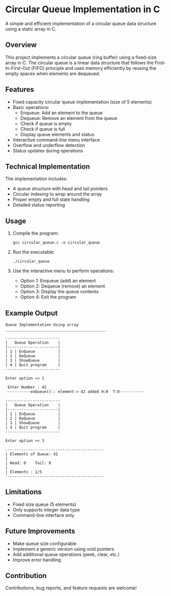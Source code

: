 # Circular Queue Implementation in C

A simple and efficient implementation of a circular queue data structure using a static array in C.

## Overview

This project implements a circular queue (ring buffer) using a fixed-size array in C. 
The circular queue is a linear data structure that follows the First-In-First-Out (FIFO) principle 
and uses memory efficiently by reusing the empty spaces when elements are dequeued.

## Features

- Fixed capacity circular queue implementation (size of 5 elements)
- Basic operations:
  - Enqueue: Add an element to the queue
  - Dequeue: Remove an element from the queue
  - Check if queue is empty
  - Check if queue is full
  - Display queue elements and status
- Interactive command-line menu interface
- Overflow and underflow detection
- Status updates during operations

## Technical Implementation

The implementation includes:
- A queue structure with head and tail pointers
- Circular indexing to wrap around the array
- Proper empty and full state handling
- Detailed status reporting

## Usage

1. Compile the program:
   ```
   gcc circular_queue.c -o circular_queue
   ```

2. Run the executable:
   ```
   ./circular_queue
   ```

3. Use the interactive menu to perform operations:
   - Option 1: Enqueue (add) an element
   - Option 2: Dequeue (remove) an element
   - Option 3: Display the queue contents
   - Option 4: Exit the program

## Example Output

```
Queue Implementation Using array
____________________________________________

------------------------
|   Queue Operation    |
|----------------------|
| 1 | EnQueue          |
| 2 | DeQueue          |
| 3 | ShowQueue        |
| 4 | Quit program     |
------------------------

Enter option << 1

 Enter Number : 42
-----------enQueue():: element-> 42 added H:0  T:0-----------

------------------------
|   Queue Operation    |
|----------------------|
| 1 | EnQueue          |
| 2 | DeQueue          |
| 3 | ShowQueue        |
| 4 | Quit program     |
------------------------

Enter option << 3

.------------------------------------------
| Elements of Queue: 42 
|
| Head: 0    Tail: 0
|
| Elements : 1/5
'------------------------------------------
```

## Limitations

- Fixed size queue (5 elements)
- Only supports integer data type
- Command-line interface only

## Future Improvements

- Make queue size configurable
- Implement a generic version using void pointers
- Add additional queue operations (peek, clear, etc.)
- Improve error handling

## Contribution

Contributions, bug reports, and feature requests are welcome!
